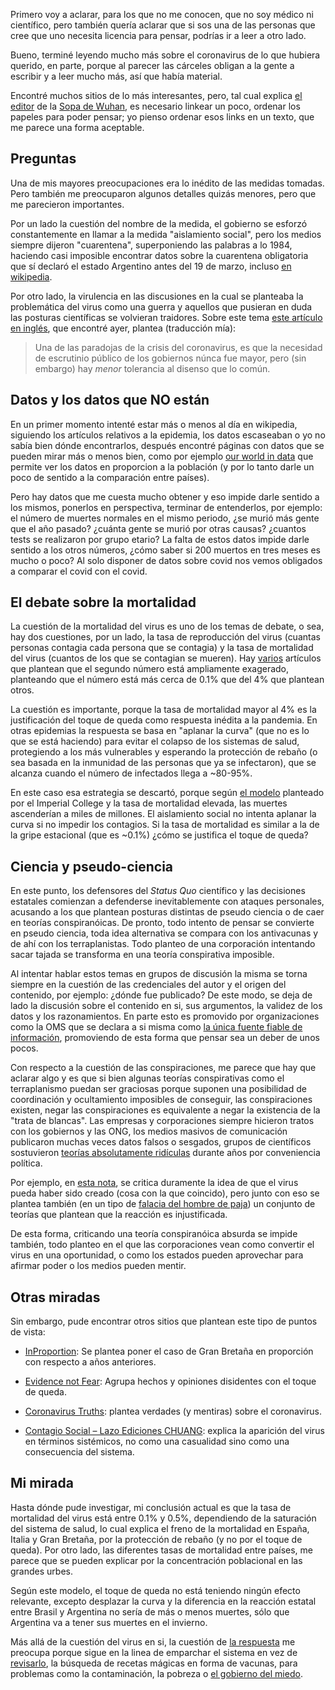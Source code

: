 ---
---

Primero voy a aclarar, para los que no me conocen, que no soy médico ni
científico, pero también quería aclarar que si sos una de las personas que cree
que uno necesita licencia para pensar, podrías ir a leer a otro lado.

Bueno, terminé leyendo mucho más sobre el coronavirus de lo que hubiera
querido, en parte, porque al parecer las cárceles obligan a la gente a escribir
y a leer mucho más, así que había material.

Encontré muchos sitios de lo más interesantes, pero, tal cual explica [el
editor][1] de la [Sopa de Wuhan][2], es necesario linkear un poco, ordenar los
papeles para poder pensar; yo pienso ordenar esos links en un texto, que me
parece una forma aceptable.

[1]: https://pulsonoticias.com.ar/64736/sopa-de-wuhan/
[2]: http://tiempodecrisis.org/wp-content/uploads/2020/03/Sopa-de-Wuhan-ASPO.pdf

## Preguntas

Una de mis mayores preocupaciones era lo inédito de las medidas tomadas. Pero
también me preocuparon algunos detalles quizás menores, pero que me parecieron
importantes.

Por un lado la cuestión del nombre de la medida, el gobierno se esforzó
constantemente en llamar a la medida "aislamiento social", pero los medios
siempre dijeron "cuarentena", superponiendo las palabras a lo 1984, haciendo
casi imposible encontrar datos sobre la cuarentena obligatoria que sí declaró
el estado Argentino antes del 19 de marzo, incluso [en wikipedia][3].

Por otro lado, la virulencia en las discusiones en la cual se planteaba la
problemática del virus como una guerra y aquellos que pusieran en duda las
posturas científicas se volvieran traidores. Sobre este tema [este
artículo en inglés][4], que encontré ayer, plantea (traducción mía):

> Una de las paradojas de la crisis del coronavirus, es que la necesidad de
escrutinio público de los gobiernos núnca fue mayor, pero (sin embargo) hay
_menor_ tolerancia al disenso que lo común.

[3]: https://es.wikipedia.org/wiki/Cuarentena_de_Argentina_de_2020
[4]: https://lockdownsceptics.org/how-reliable-is-imperial-colleges-modelling/

## Datos y los datos que NO están

En un primer momento intenté estar más o menos al día en wikipedia, siguiendo
los artículos relativos a la epidemia, los datos escaseaban o yo no sabía bien
dónde encontrarlos, después encontré páginas con datos que se pueden mirar más
o menos bien, como por ejemplo [our world in data][5] que permite ver los datos
en proporcion a la población (y por lo tanto darle un poco de sentido a la
comparación entre países).

Pero hay datos que me cuesta mucho obtener y eso impide darle sentido a los
mismos, ponerlos en perspectiva, terminar de entenderlos, por ejemplo: el
número de muertes normales en el mismo periodo, ¿se murió más gente que el año
pasado? ¿cuánta gente se murió por otras causas? ¿cuantos tests se realizaron
por grupo etario? La falta de estos datos impide darle sentido a los otros
números, ¿cómo saber si 200 muertos en tres meses es mucho o poco? Al solo
disponer de datos sobre covid nos vemos obligados a comparar el covid con el
covid.

[5]:https://ourworldindata.org/coronavirus
[6]:https://observablehq.com/@eiarussi/covid-19-en-argentina/3

## El debate sobre la mortalidad

La cuestión de la mortalidad del virus es uno de los temas de debate, o sea,
hay dos cuestiones, por un lado, la tasa de reproducción del virus (cuantas
personas contagia cada persona que se contagia) y la tasa de mortalidad del
virus (cuantos de los que se contagian se mueren). Hay [varios][7] artículos que
plantean que el segundo número está ampliamente exagerado, planteando que el
número está más cerca de 0.1% que del 4% que plantean otros.

La cuestión es importante, porque la tasa de mortalidad mayor al 4% es la
justificación del toque de queda como respuesta inédita a la pandemia. En otras
epidemias la respuesta se basa en "aplanar la curva" (que no es lo que se está
haciendo) para evitar el colapso de los sistemas de salud, protegiendo a los
más vulnerables y esperando la protección de rebaño (o sea basada en la
inmunidad de las personas que ya se infectaron), que se alcanza cuando el
número de infectados llega a ~80-95%.

En este caso esa estrategia se descartó, porque según [el modelo][13] planteado
por el Imperial College y la tasa de mortalidad elevada, las muertes
ascenderían a miles de millones. El aislamiento social no intenta aplanar la
curva si no impedir los contagios. Si la tasa de mortalidad es similar a la de
la gripe estacional (que es ~0.1%) ¿cómo se justifica el toque de queda?

[13]: https://en.wikipedia.org/wiki/Imperial_College_COVID-19_Response_Team
[7]: https://lockdownsceptics.org/wp-content/uploads/2020/04/How-the-World-got-Fooled-by-COVID-ed-2c.pdf

## Ciencia y pseudo-ciencia

En este punto, los defensores del _Status Quo_ científico y las decisiones
estatales comienzan a defenderse inevitablemente con ataques personales,
acusando a los que plantean posturas distintas de pseudo ciencia o de caer en
teorías conspiranóicas. De pronto, todo intento de pensar se convierte en
pseudo ciencia, toda idea alternativa se compara con los antivacunas y de ahí
con los terraplanistas. Todo planteo de una corporación intentando sacar
tajada se transforma en una teoría conspirativa imposible.

Al intentar hablar estos temas en grupos de discusión la misma se torna siempre
en la cuestión de las credenciales del autor y el origen del contenido, por
ejemplo: ¿dónde fue publicado? De este modo, se deja de lado la discusión sobre
el contenido en si, sus argumentos, la validez de los datos y los
razonamientos. En parte esto es promovido por organizaciones como la OMS que se
declara a si misma como [la única fuente fiable de información][15],
promoviendo de esta forma que pensar sea un deber de unos pocos.

Con respecto a la cuestión de las conspiraciones, me parece que hay que aclarar
algo y es que si bien algunas teorías conspirativas como el terraplanismo
puedan ser graciosas porque suponen una posibilidad de coordinación y
ocultamiento imposibles de conseguir, las conspiraciones existen, negar las
conspiraciones es equivalente a negar la existencia de la "trata de blancas".
Las empresas y corporaciones siempre hicieron tratos con los gobiernos y las
ONG, los medios masivos de comunicación publicaron muchas veces datos falsos o
sesgados, grupos de científicos sostuvieron [teorías absolutamente
ridículas][8] durante años por conveniencia política.

Por ejemplo, en [esta nota][9], se critica duramente la idea de que el virus
pueda haber sido creado (cosa con la que coincido), pero junto con eso se
plantea también (en un tipo de [falacia del hombre de paja][10]) un conjunto de
teorías que plantean que la reacción es injustificada.

De esta forma, criticando una teoría conspiranóica absurda se impide también,
todo planteo en el que las corporaciones vean como convertir el virus en una
oportunidad, o como los estados pueden aprovechar para afirmar poder o los
medios pueden mentir.

[8]: https://es.wikipedia.org/wiki/Racismo_científico
[9]: https://rolandoastarita.blog/2020/03/31/interpretaciones-virus-conspirativas/
[10]: https://es.wikipedia.org/wiki/Falacia_del_hombre_de_paja
[15]: https://es.wikipedia.org/wiki/Desinformaci%C3%B3n_sobre_la_pandemia_de_enfermedad_por_coronavirus_de_2019-2020

## Otras miradas

Sin embargo, pude encontrar otros sitios que plantean este tipo de puntos de
vista:

- [InProportion][i]: Se plantea poner el caso de Gran Bretaña en
  proporción con respecto a años anteriores.


- [Evidence not Fear][ii]: Agrupa hechos y opiniones disidentes con el toque de
  queda.

- [Coronavirus Truths][iii]: plantea verdades (y mentiras) sobre el coronavirus.

- [Contagio Social – Lazo Ediciones CHUANG][11]: explica la aparición del virus
  en términos sistémicos, no como una casualidad sino como una consecuencia del
  sistema.

[i]: http://inproportion2.talkigy.com/ 
[ii]: https://evidencenotfear.com/
[iii]: https://coronavirustruths.godaddysites.com/
[11]: https://kaosenlared.net/contagio-social-guerra-de-clases-microbiologica-en-china/

## Mi mirada

Hasta dónde pude investigar, mi conclusión actual es que la tasa de mortalidad
del virus está entre 0.1% y 0.5%, dependiendo de la saturación del sistema de
salud, lo cual explica el freno de la mortalidad en España, Italia y Gran
Bretaña, por la protección de rebaño (y no por el toque de queda). Por otro
lado, las diferentes tasas de mortalidad entre países, me parece que se pueden
explicar por la concentración poblacional en las grandes urbes.

Según este modelo, el toque de queda no está teniendo ningún efecto relevante,
excepto desplazar la curva y la diferencia en la reacción estatal entre Brasil
y Argentina no sería de más o menos muertes, sólo que Argentina va a tener sus
muertes en el invierno.

Más allá de la cuestión del virus en si, la cuestión de [la respuesta][b] me
preocupa porque sigue en la linea de emparchar el sistema en vez de
[revisarlo][c], la búsqueda de recetas mágicas en forma de vacunas, para
problemas como la contaminación, la pobreza o [el gobierno del miedo][a].

[a]: https://www.nodal.am/2020/03/en-casa-y-sin-tocar-a-los-otros-coronavirus-o-reingenieria-social-a-escala-planetaria-por-luis-bonilla-molina/
[b]: https://www.lavaca.org/portada/encerrar-y-vigilar-paul-preciado-y-la-gestion-de-las-epidemias-como-un-reflejo-de-la-soberania-politica/
[c]: https://lavoragine.net/desobediencia-por-tu-culpa-voy-a-sobrevivir/

